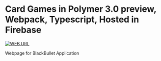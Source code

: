 # Card Games in Polymer 3.0 preview, Webpack, Typescript, Hosted in Firebase

[![WEB URL](https://blcakbulletapp.ovh)](https://blcakbulletapp.ovh)

Webpage for BlackBullet Application
